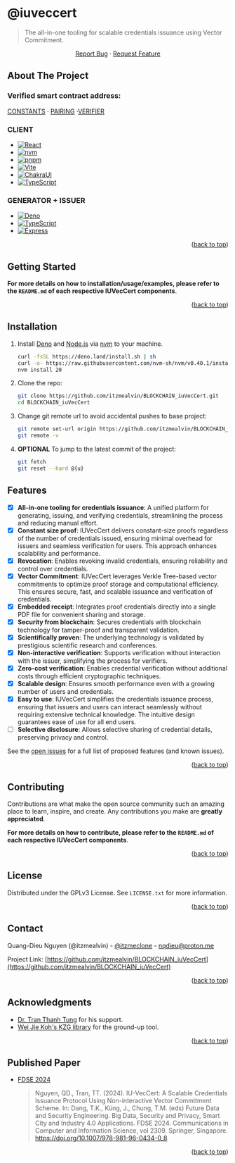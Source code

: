 # @iuveccert

> The all-in-one tooling for scalable credentials issuance using Vector
> Commitment.

<p align="center">
<a href="https://github.com/itzmealvin/BLOCKCHAIN_iuVecCert/issues/new?labels=bug&template=bug-report---.md"         target="_blank"
          rel="noopener noreferrer">Report Bug</a>
· <a href="https://github.com/itzmealvin/BLOCKCHAIN_iuVecCert/issues/new?labels=enhancement&template=feature-request---.md"         target="_blank"
          rel="noopener noreferrer">Request Feature</a>
</p>

<a id="readme-top" ></a>

<!-- ABOUT THE PROJECT -->

## About The Project

### Verified smart contract address:

[CONSTANTS](https://sepolia.etherscan.io/address/0xab8591067f6f97297ba9151fc21a0b2384e0e06e)
·
[PAIRING](https://sepolia.etherscan.io/address/0x1E2577574d12DAb53c5a7432d191AdA98e9F5F6c)
·[VERIFIER](https://sepolia.etherscan.io/address/0xF98cbFAf6C804cD3928d4B575C050B1E72314c3D)

### CLIENT

- [![React][React.js]][React-url]
- [![nvm][nvm]][nvm-url]
- [![pnpm][pnpm]][pnpm-url]
- [![Vite][Vite]][Vite-url]
- [![ChakraUI][ChakraUI]][ChakraUI-url]
- [![TypeScript][TypeScript]][TypeScript-url]

### GENERATOR + ISSUER

- [![Deno][Deno]][Deno-url]
- [![TypeScript][TypeScript]][TypeScript-url]
- [![Express][Express]][Express-url]

<p align="right">(<a href="#readme-top"         target="_blank"
          rel="noopener noreferrer">back to top</a>)</p>

<!-- GETTING STARTED -->

## Getting Started

**For more details on how to installation/usage/examples, please refer to the
`README.md` of each respective IUVecCert components**.

<p align="right">(<a href="#readme-top"         target="_blank"
          rel="noopener noreferrer">back to top</a>)</p>

<!-- INSTALLATION -->

## Installation

1. Install [Deno](https://deno.com) and [Node.js](https://nodejs.org/en) via
   [nvm](https://github.com/nvm-sh/nvm) to your machine.

   ```bash
   curl -fsSL https://deno.land/install.sh | sh
   curl -o- https://raw.githubusercontent.com/nvm-sh/nvm/v0.40.1/install.sh | bash
   nvm install 20
   ```

2. Clone the repo:
   ```bash
   git clone https://github.com/itzmealvin/BLOCKCHAIN_iuVecCert.git
   cd BLOCKCHAIN_iuVecCert
   ```
3. Change git remote url to avoid accidental pushes to base project:
   ```bash
   git remote set-url origin https://github.com/itzmealvin/BLOCKCHAIN_iuVecCert.git
   git remote -v
   ```
4. **OPTIONAL** To jump to the latest commit of the project:
   ```bash
   git fetch
   git reset --hard @{u}
   ```

<!-- FEATURES -->

## Features

- [x] **All-in-one tooling for credentials issuance**: A unified platform for
      generating, issuing, and verifying credentials, streamlining the process
      and reducing manual effort.
- [x] **Constant size proof**: IUVecCert delivers constant-size proofs
      regardless of the number of credentials issued, ensuring minimal overhead
      for issuers and seamless verification for users. This approach enhances
      scalability and performance.
- [x] **Revocation**: Enables revoking invalid credentials, ensuring reliability
      and control over credentials.
- [x] **Vector Commitment**: IUVecCert leverages Verkle Tree-based vector
      commitments to optimize proof storage and computational efficiency. This
      ensures secure, fast, and scalable issuance and verification of
      credentials.
- [x] **Embedded receipt**: Integrates proof credentials directly into a single
      PDF file for convenient sharing and storage.
- [x] **Security from blockchain**: Secures credentials with blockchain
      technology for tamper-proof and transparent validation.
- [x] **Scientifically proven**: The underlying technology is validated by
      prestigious scientific research and conferences.
- [x] **Non-interactive verification**: Supports verification without
      interaction with the issuer, simplifying the process for verifiers.
- [x] **Zero-cost verification**: Enables credential verification without
      additional costs through efficient cryptographic techniques.
- [x] **Scalable design**: Ensures smooth performance even with a growing number
      of users and credentials.
- [x] **Easy to use**: IUVecCert simplifies the credentials issuance process,
      ensuring that issuers and users can interact seamlessly without requiring
      extensive technical knowledge. The intuitive design guarantees ease of use
      for all end users.
- [ ] **Selective disclosure**: Allows selective sharing of credential details,
      preserving privacy and control.

See the [open issues](https://github.com/itzmealvin/BLOCKCHAIN_iuVecCert/issues)
for a full list of proposed features (and known issues).

<p align="right">(<a href="#readme-top"         target="_blank"
          rel="noopener noreferrer">back to top</a>)</p>

<!-- CONTRIBUTING -->

## Contributing

Contributions are what make the open source community such an amazing place to
learn, inspire, and create. Any contributions you make are **greatly
appreciated**.

**For more details on how to contribute, please refer to the `README.md` of each
respective IUVecCert components**.

<p align="right">(<a href="#readme-top" target="_blank" rel="noopener noreferrer">back to top</a>)</p>

<!-- LICENSE -->

## License

Distributed under the GPLv3 License. See `LICENSE.txt` for more information.

<p align="right">(<a href="#readme-top"         target="_blank"
          rel="noopener noreferrer">back to top</a>)</p>

<!-- CONTACT -->

## Contact

Quang-Dieu Nguyen (@itzmealvin) -
[@itzmeclone](https://twitter.com/@itzmeclone) - nqdieu@proton.me

Project Link:
[https://github.com/itzmealvin/BLOCKCHAIN_iuVecCert](https://github.com/itzmealvin/BLOCKCHAIN_iuVecCert)

<p align="right">(<a href="#readme-top"         target="_blank"
          rel="noopener noreferrer">back to top</a>)</p>

<!-- ACKNOWLEDGMENTS -->

## Acknowledgments

- [Dr. Tran Thanh Tung](mailto:tttung@hcmiu.edu.vn) for his support.
- [Wei Jie Koh's KZG library](https://github.com/weijiekoh/libkzg) for the
  ground-up tool.

<p align="right">(<a href="#readme-top"         target="_blank"
          rel="noopener noreferrer">back to top</a>)</p>

<!-- PUBLISHED PAPER -->

## Published Paper

- [FDSE 2024](https://link.springer.com/chapter/10.1007/978-981-96-0434-0_8)
  > Nguyen, QD., Tran, TT. (2024). IU-VecCert: A Scalable Credentials Issuance
  > Protocol Using Non-interactive Vector Commitment Scheme. In: Dang, T.K.,
  > Küng, J., Chung, T.M. (eds) Future Data and Security Engineering. Big Data,
  > Security and Privacy, Smart City and Industry 4.0 Applications. FDSE 2024.
  > Communications in Computer and Information Science, vol 2309. Springer,
  > Singapore. https://doi.org/10.1007/978-981-96-0434-0_8

<p align="right">(<a href="#readme-top"         target="_blank"
          rel="noopener noreferrer">back to top</a>)</p>

<!-- MARKDOWN LINKS & IMAGES -->
<!-- https://www.markdownguide.org/basic-syntax/#reference-style-links -->

[contributors-shield]: https://img.shields.io/github/contributors/itzmealvin/BLOCKCHAIN_iuVecCert.svg?style=for-the-badge
[contributors-url]: https://github.com/itzmealvin/BLOCKCHAIN_iuVecCert/graphs/contributors
[forks-shield]: https://img.shields.io/github/forks/itzmealvin/BLOCKCHAIN_iuVecCert.svg?style=for-the-badge
[forks-url]: https://github.com/itzmealvin/BLOCKCHAIN_iuVecCert/network/members
[stars-shield]: https://img.shields.io/github/stars/itzmealvin/BLOCKCHAIN_iuVecCert.svg?style=for-the-badge
[stars-url]: https://github.com/itzmealvin/BLOCKCHAIN_iuVecCert/stargazers
[issues-shield]: https://img.shields.io/github/issues/itzmealvin/BLOCKCHAIN_iuVecCert.svg?style=for-the-badge
[issues-url]: https://github.com/itzmealvin/BLOCKCHAIN_iuVecCert/issues
[license-shield]: https://img.shields.io/github/license/itzmealvin/BLOCKCHAIN_iuVecCert.svg?style=for-the-badge
[license-url]: https://github.com/itzmealvin/BLOCKCHAIN_iuVecCert/blob/master/LICENSE.txt
[product-screenshot]: images/mainpage.png
[React.js]: https://img.shields.io/badge/React-000000?style=for-the-badge&logo=react&logoColor=white
[React-url]: https://reactjs.org/
[Vite]: https://img.shields.io/badge/Vite-000000?style=for-the-badge&logo=vite&logoColor=white
[Vite-url]: https://vite.dev/
[ChakraUI]: https://img.shields.io/badge/chakraui-000000?style=for-the-badge&logo=chakraui&logoColor=white
[ChakraUI-url]: https://www.chakra-ui.com/
[Deno]: https://img.shields.io/badge/deno-000000?style=for-the-badge&logo=deno&logoColor=white
[Deno-url]: https://deno.com/
[TypeScript]: https://img.shields.io/badge/typescript-000000?style=for-the-badge&logo=typescript&logoColor=white
[TypeScript-url]: https://www.typescriptlang.org/
[Express]: https://img.shields.io/badge/express.js-000000?style=for-the-badge&logo=express&logoColor=white
[Express-url]: https://expressjs.com/
[nvm]: https://img.shields.io/badge/nvm-000000?style=for-the-badge&logo=nvm&logoColor=white
[nvm-url]: https://github.com/nvm-sh/nvm
[pnpm]: https://img.shields.io/badge/pnpm-000000?style=for-the-badge&logo=pnpm&logoColor=white
[pnpm-url]: https://pnpm.io/
